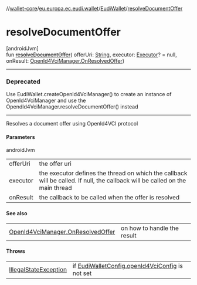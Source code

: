//[wallet-core](../../../index.md)/[eu.europa.ec.eudi.wallet](../index.md)/[EudiWallet](index.md)/[resolveDocumentOffer](resolve-document-offer.md)

# resolveDocumentOffer

[androidJvm]\
fun [~~resolveDocumentOffer~~](resolve-document-offer.md)(
offerUri: [String](https://kotlinlang.org/api/latest/jvm/stdlib/kotlin/-string/index.html),
executor: [Executor](https://developer.android.com/reference/kotlin/java/util/concurrent/Executor.html)? = null,
onResult: [OpenId4VciManager.OnResolvedOffer](../../eu.europa.ec.eudi.wallet.issue.openid4vci/-open-id4-vci-manager/-on-resolved-offer/index.md))

---

### Deprecated

Use EudiWallet.createOpenId4VciManager() to create an instance of OpenId4VciManager and use the
OpendId4VciManager.resolveDocumentOffer() instead

---

Resolves a document offer using OpenId4VCI protocol

#### Parameters

androidJvm

|          |                                                                                                                               |
|----------|-------------------------------------------------------------------------------------------------------------------------------|
| offerUri | the offer uri                                                                                                                 |
| executor | the executor defines the thread on which the callback will be called. If null, the callback will be called on the main thread |
| onResult | the callback to be called when the offer is resolved                                                                          |

#### See also

|                                                                                                                                        |                             |
|----------------------------------------------------------------------------------------------------------------------------------------|-----------------------------|
| [OpenId4VciManager.OnResolvedOffer](../../eu.europa.ec.eudi.wallet.issue.openid4vci/-open-id4-vci-manager/-on-resolved-offer/index.md) | on how to handle the result |

#### Throws

|                                                                                                                  |                                                                                                  |
|------------------------------------------------------------------------------------------------------------------|--------------------------------------------------------------------------------------------------|
| [IllegalStateException](https://kotlinlang.org/api/latest/jvm/stdlib/kotlin/-illegal-state-exception/index.html) | if [EudiWalletConfig.openId4VciConfig](../-eudi-wallet-config/open-id4-vci-config.md) is not set |
